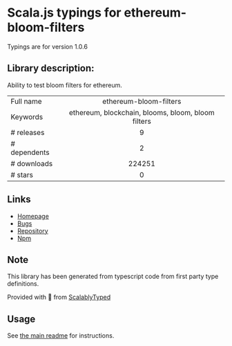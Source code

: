 
# Scala.js typings for ethereum-bloom-filters

Typings are for version 1.0.6

## Library description:
Ability to test bloom filters for ethereum.

|                    |                 |
| ------------------ | :-------------: |
| Full name          | ethereum-bloom-filters |
| Keywords           | ethereum, blockchain, blooms, bloom, bloom filters |
| # releases         | 9 |
| # dependents       | 2 |
| # downloads        | 224251 |
| # stars            | 0 |

## Links
- [Homepage](https://github.com/joshstevens19/ethereum-bloom-filters#readme)
- [Bugs](https://github.com/joshstevens19/ethereum-bloom-filters/issues)
- [Repository](https://github.com/joshstevens19/ethereum-bloom-filters)
- [Npm](https://www.npmjs.com/package/ethereum-bloom-filters)
    


## Note
This library has been generated from typescript code from first party type definitions.

Provided with :purple_heart: from [ScalablyTyped](https://github.com/oyvindberg/ScalablyTyped)

## Usage
See [the main readme](../../readme.md) for instructions.


